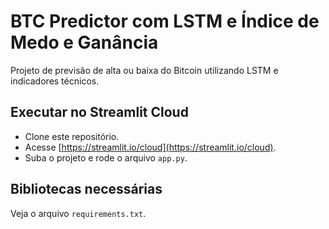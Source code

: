 # BTC Predictor com LSTM e Índice de Medo e Ganância

Projeto de previsão de alta ou baixa do Bitcoin utilizando LSTM e indicadores técnicos.

## Executar no Streamlit Cloud
- Clone este repositório.
- Acesse [https://streamlit.io/cloud](https://streamlit.io/cloud).
- Suba o projeto e rode o arquivo `app.py`.

## Bibliotecas necessárias
Veja o arquivo `requirements.txt`.